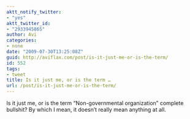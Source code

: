 ```yaml
---
aktt_notify_twitter:
- "yes"
aktt_twitter_id:
- "2933945865"
author: Avi
categories:
- none
date: "2009-07-30T13:25:08Z"
guid: http://aviflax.com/post/is-it-just-me-or-is-the-term/
id: 552
tags:
- tweet
title: Is it just me, or is the term …
url: /post/is-it-just-me-or-is-the-term/
---
```

Is it just me, or is the term &#8220;Non-governmental organization&#8221; complete bullshit? By which I mean, it doesn&#8217;t really mean anything at all.